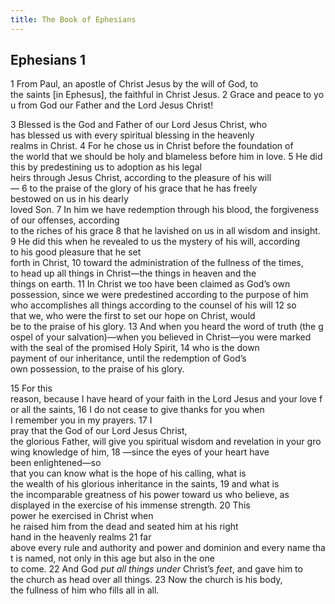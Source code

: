 ```yaml
---
title: The Book of Ephesians
---
```

## Ephesians 1
1 From Paul, an apostle of Christ Jesus by the will of God, to the saints [in Ephesus], the faithful in Christ Jesus. 2 Grace and peace to you from God our Father and the Lord Jesus Christ!

3 Blessed is the God and Father of our Lord Jesus Christ, who has blessed us with every spiritual blessing in the heavenly realms in Christ. 4 For he chose us in Christ before the foundation of the world that we should be holy and blameless before him in love. 5 He did this by predestining us to adoption as his legal heirs through Jesus Christ, according to the pleasure of his will— 6 to the praise of the glory of his grace that he has freely bestowed on us in his dearly loved Son. 7 In him we have redemption through his blood, the forgiveness of our offenses, according to the riches of his grace 8 that he lavished on us in all wisdom and insight. 9 He did this when he revealed to us the mystery of his will, according to his good pleasure that he set forth in Christ, 10 toward the administration of the fullness of the times, to head up all things in Christ—the things in heaven and the things on earth. 11 In Christ we too have been claimed as God’s own possession, since we were predestined according to the purpose of him who accomplishes all things according to the counsel of his will 12 so that we, who were the first to set our hope on Christ, would be to the praise of his glory. 13 And when you heard the word of truth (the gospel of your salvation)—when you believed in Christ—you were marked with the seal of the promised Holy Spirit, 14 who is the down payment of our inheritance, until the redemption of God’s own possession, to the praise of his glory.

15 For this reason, because I have heard of your faith in the Lord Jesus and your love for all the saints, 16 I do not cease to give thanks for you when I remember you in my prayers. 17 I pray that the God of our Lord Jesus Christ, the glorious Father, will give you spiritual wisdom and revelation in your growing knowledge of him, 18 —since the eyes of your heart have been enlightened—so that you can know what is the hope of his calling, what is the wealth of his glorious inheritance in the saints, 19 and what is the incomparable greatness of his power toward us who believe, as displayed in the exercise of his immense strength. 20 This power he exercised in Christ when he raised him from the dead and seated him at his right hand in the heavenly realms 21 far above every rule and authority and power and dominion and every name that is named, not only in this age but also in the one to come. 22 And God _put_ _all things under_ Christ’s _feet_, and gave him to the church as head over all things. 23 Now the church is his body, the fullness of him who fills all in all.